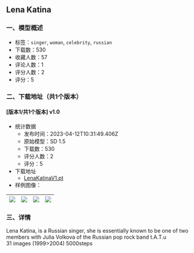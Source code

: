 ## Lena Katina
### 一、模型概述

- 标签：`singer`, `woman`, `celebrity`, `russian`
- 下载数：530
- 收藏人数：57
- 评论人数：1
- 评分人数：2
- 评分：5

### 二、下载地址（共1个版本）

#### [版本1/共1个版本] v1.0

- 统计数据
  - 发布时间：2023-04-12T10:31:49.406Z
  - 原始模型：SD 1.5
  - 下载数：530
  - 评分人数：2
  - 评分：5
- 下载地址
  - [LenaKatinaV1.pt](https://civitai.com/api/download/models/43565)
- 样例图像：

| <img src="https://image.civitai.com/xG1nkqKTMzGDvpLrqFT7WA/abd8f532-8eb1-4cca-41f2-39bb860de700/width=450/476354.jpeg" /> | <img src="https://image.civitai.com/xG1nkqKTMzGDvpLrqFT7WA/a9427186-d1f6-4d95-016b-e5f036f44600/width=450/476351.jpeg" /> | <img src="https://image.civitai.com/xG1nkqKTMzGDvpLrqFT7WA/d2cf7fda-d073-43e7-c2ee-f7d3924c8100/width=450/476355.jpeg" /> | <img src="https://image.civitai.com/xG1nkqKTMzGDvpLrqFT7WA/2d5045f8-5774-4a00-adb1-933d5086e500/width=450/476331.jpeg" /> |
| ---- | ---- | ---- | ---- |


### 三、详情
<p>Lena Katina, is a Russian singer, she is essentially known to be one of two members with Julia Volkova of the Russian pop rock band t.A.T.u<br />31 images (1999&gt;2004) 5000steps</p>